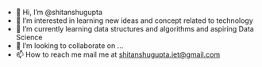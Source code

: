 - 👋 Hi, I’m @shitanshugupta
- 👀 I’m interested in learning new ideas and concept related to technology
- 🌱 I’m currently learning data structures and algorithms and aspiring Data Science
- 💞️ I’m looking to collaborate on ...
- 📫 How to reach me mail me at shitanshugupta.iet@gmail.com

<!---
shitanshugupta/shitanshugupta is a ✨ special ✨ repository because its `README.md` (this file) appears on your GitHub profile.
You can click the Preview link to take a look at your changes.
--->
